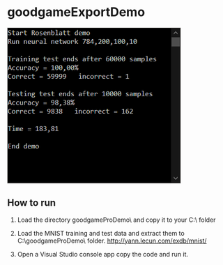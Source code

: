 # goodgameExportDemo

![](https://raw.githubusercontent.com/grensen/goodgameExportDemo/master/figure1.png)


## How to run 
1. Load the directory goodgameProDemo\ and copy it to your C:\ folder

2. Load the MNIST training and test data and extract them to C:\goodgameProDemo\ folder.
http://yann.lecun.com/exdb/mnist/

3. Open a Visual Studio console app copy the code and run it.
